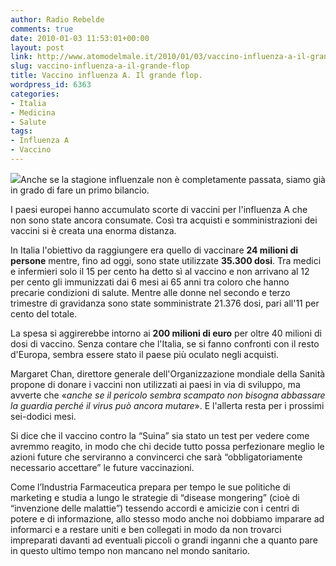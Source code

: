 ```yaml
---
author: Radio Rebelde
comments: true
date: 2010-01-03 11:53:01+00:00
layout: post
link: http://www.atomodelmale.it/2010/01/03/vaccino-influenza-a-il-grande-flop/
slug: vaccino-influenza-a-il-grande-flop
title: Vaccino influenza A. Il grande flop.
wordpress_id: 6363
categories:
- Italia
- Medicina
- Salute
tags:
- Influenza A
- Vaccino
---
```


![](http://www.atomodelmale.it/wp-content/uploads/2010/01/Influenza-A_vaccino-290x300.jpg)Anche se la stagione influenzale non è completamente passata, siamo già in grado di fare un primo bilancio.

I paesi europei hanno accumulato scorte di vaccini per l'influenza A che non sono state ancora consumate. Così tra acquisti e somministrazioni dei vaccini si è creata una enorma distanza.

In Italia l'obiettivo da raggiungere era quello di vaccinare **24 milioni di persone** mentre, fino ad oggi, sono state utilizzate **35.300 dosi**.
Tra medici e infermieri solo il 15 per cento ha detto sì al vaccino e non arrivano al 12 per cento gli immunizzati dai 6 mesi ai 65 anni tra coloro che hanno precarie condizioni di salute. Mentre alle donne nel secondo e terzo trimestre di gravidanza sono state somministrate 21.376 dosi, pari all'11 per cento del totale.<!-- more -->



La spesa si aggirerebbe intorno ai **200 milioni di euro** per oltre 40 milioni di dosi di vaccino. Senza contare che l'Italia, se si fanno confronti con il resto d'Europa, sembra essere stato il paese più oculato negli acquisti.

Margaret Chan, direttore generale dell'Organizzazione mondiale della Sanità propone di donare i vaccini non utilizzati ai paesi in via di sviluppo, ma avverte che «_anche se il pericolo sembra scampato non bisogna abbassare la guardia perché il virus può ancora mutare_». E l'allerta resta per i prossimi sei-dodici mesi.

Si dice che il vaccino contro la “Suina” sia stato un test per vedere come avremmo reagito, in modo che chi decide tutto possa perfezionare meglio le azioni future che serviranno a convincerci che sarà “obbligatoriamente necessario accettare” le future vaccinazioni.

Come l’Industria Farmaceutica prepara per tempo le sue politiche di marketing e studia a lungo le strategie di “disease mongering” (cioè di “invenzione delle malattie”) tessendo accordi e amicizie con i centri di potere e di informazione, allo stesso modo anche noi dobbiamo imparare ad informarci e a restare uniti e ben collegati in modo da non trovarci impreparati davanti ad eventuali piccoli o grandi inganni che a quanto pare in questo ultimo tempo non mancano nel mondo sanitario.

